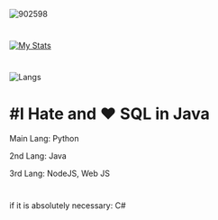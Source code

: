 


![902598](https://cdn.ghost143.de/profile.gif)
#
[![My Stats](https://github-readme-stats.vercel.app/api?username=DieserGhost)](https://ghost143.de/CookieClick/)
#
![Langs](https://github-readme-stats.vercel.app/api/top-langs?username=DieserGhost&show_icons=true&theme=tokyonight&layout=compact)


#  #I Hate and ❤️ SQL in Java

Main Lang: Python


2nd Lang: Java


3rd Lang: NodeJS, Web JS

#

if it is absolutely necessary: C#
                                             
